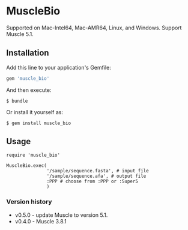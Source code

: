 # MuscleBio

Supported on Mac-Intel64, Mac-AMR64, Linux, and Windows. Support Muscle 5.1.

## Installation

Add this line to your application's Gemfile:

```ruby
gem 'muscle_bio'
```

And then execute:

    $ bundle

Or install it yourself as:

    $ gem install muscle_bio

## Usage

```{ruby}
require 'muscle_bio'

MuscleBio.exec(
               '/sample/sequence.fasta', # input file
               '/sample/sequence.afa', # output file
               :PPP # choose from :PPP or :Super5
               )
```

### Version history
  * v0.5.0 - update Muscle to version 5.1.
  * v0.4.0 - Muscle 3.8.1
